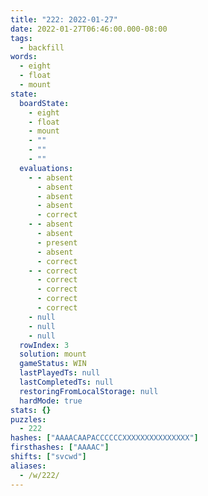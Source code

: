 ```yaml
---
title: "222: 2022-01-27"
date: 2022-01-27T06:46:00.000-08:00
tags:
  - backfill
words:
  - eight
  - float
  - mount
state:
  boardState:
    - eight
    - float
    - mount
    - ""
    - ""
    - ""
  evaluations:
    - - absent
      - absent
      - absent
      - absent
      - correct
    - - absent
      - absent
      - present
      - absent
      - correct
    - - correct
      - correct
      - correct
      - correct
      - correct
    - null
    - null
    - null
  rowIndex: 3
  solution: mount
  gameStatus: WIN
  lastPlayedTs: null
  lastCompletedTs: null
  restoringFromLocalStorage: null
  hardMode: true
stats: {}
puzzles:
  - 222
hashes: ["AAAACAAPACCCCCCXXXXXXXXXXXXXXX"]
firsthashes: ["AAAAC"]
shifts: ["svcwd"]
aliases:
  - /w/222/
---
```

<!-- more -->
